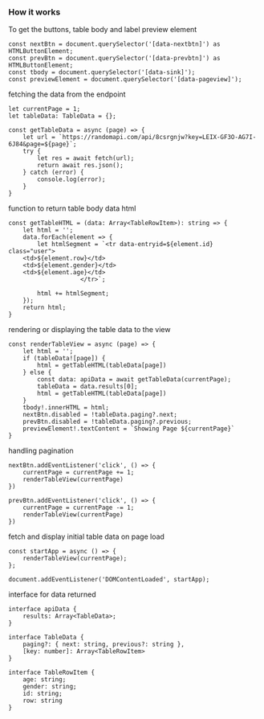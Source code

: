 ### How it works

To get the buttons, table body and label preview element
```
const nextBtn = document.querySelector('[data-nextbtn]') as HTMLButtonElement;
const prevBtn = document.querySelector('[data-prevbtn]') as HTMLButtonElement;
const tbody = document.querySelector('[data-sink]');
const previewElement = document.querySelector('[data-pageview]');
```

fetching the data from the endpoint 

```
let currentPage = 1;
let tableData: TableData = {};

const getTableData = async (page) => {
    let url = `https://randomapi.com/api/8csrgnjw?key=LEIX-GF3O-AG7I-6J84&page=${page}`;
    try {
        let res = await fetch(url);
        return await res.json();
    } catch (error) {
        console.log(error);
    }
}
```

function to return table body data html 

```
const getTableHTML = (data: Array<TableRowItem>): string => {
    let html = '';
    data.forEach(element => {
        let htmlSegment = `<tr data-entryid=${element.id} class="user">
    <td>${element.row}</td>         
    <td>${element.gender}</td>
    <td>${element.age}</td>
                    </tr>`;

        html += htmlSegment;
    });
    return html;
}
```

rendering or displaying the table data to the view

```
const renderTableView = async (page) => {
    let html = '';
    if (tableData![page]) {
        html = getTableHTML(tableData[page])
    } else {
        const data: apiData = await getTableData(currentPage);
        tableData = data.results[0];
        html = getTableHTML(tableData[page])
    }
    tbody!.innerHTML = html;
    nextBtn.disabled = !tableData.paging?.next;
    prevBtn.disabled = !tableData.paging?.previous;
    previewElement!.textContent = `Showing Page ${currentPage}`
}
```

handling pagination

```
nextBtn.addEventListener('click', () => {
    currentPage = currentPage += 1;
    renderTableView(currentPage)
})

prevBtn.addEventListener('click', () => {
    currentPage = currentPage -= 1;
    renderTableView(currentPage)
})
```

fetch and display initial table data on page load

```
const startApp = async () => {
    renderTableView(currentPage);
};

document.addEventListener('DOMContentLoaded', startApp);
```

interface for data returned

```
interface apiData {
    results: Array<TableData>;
}

interface TableData {
    paging?: { next: string, previous?: string },
    [key: number]: Array<TableRowItem>
}

interface TableRowItem {
    age: string;
    gender: string;
    id: string;
    row: string
}
```
